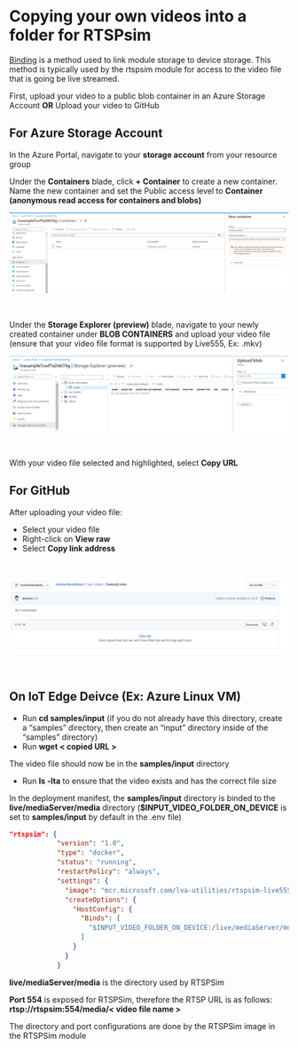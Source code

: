 # Copying your own videos into a folder for RTSPsim

[Binding](https://docs.microsoft.com/en-us/azure/iot-edge/how-to-access-host-storage-from-module?view=iotedge-2018-06) is a method used to link module storage to device storage. This method is typically used by the rtspsim module for access to the video file that is going be live streamed.

First, upload your video to a public blob container in an Azure Storage Account **OR** Upload your video to GitHub

## For Azure Storage Account

In the Azure Portal, navigate to your **storage account** from your resource group

Under the **Containers** blade, click **+ Container** to create a new container.
Name the new container and set the Public access level to **Container (anonymous read access for containers and blobs)**
<br>
<p align="center">
  <img src="rtsp1.png" title="New Container"/>
</p>
<br>

Under the **Storage Explorer (preview)** blade, navigate to your newly created container under **BLOB CONTAINERS** and upload your video file (ensure that your video file format is supported by Live555, Ex: .mkv)
<br>
<p align="center">
  <img src="rtsp2.png" title="Upload video file"/>
</p>
<br>

With your video file selected and highlighted, select **Copy URL**

## For GitHub
After uploading your video file:
* Select your video file
* Right-click on **View raw**
* Select **Copy link address**

<br>
<p align="center">
  <img src="rtsp3.png" title="Copy URL from GitHub"/>
</p>
<br>

## On IoT Edge Deivce (Ex: Azure Linux VM)
* Run **cd samples/input** (if you do not already have this directory, create a “samples” directory, then create an “input” directory inside of the “samples” directory)
* Run **wget < copied URL >**

The video file should now be in the **samples/input** directory
* Run **ls -lta** to ensure that the video exists and has the correct file size

In the deployment manifest, the **samples/input** directory is binded to the **live/mediaServer/media** directory (**$INPUT_VIDEO_FOLDER_ON_DEVICE** is set to **samples/input** by default in the .env file)
```JSON
"rtspsim": {
            "version": "1.0",
            "type": "docker",
            "status": "running",
            "restartPolicy": "always",
            "settings": {
              "image": "mcr.microsoft.com/lva-utilities/rtspsim-live555:1.2",
              "createOptions": {
                "HostConfig": {
                  "Binds": [
                    "$INPUT_VIDEO_FOLDER_ON_DEVICE:/live/mediaServer/media"
                  ]
                }
              }
            }
```
**live/mediaServer/media** is the directory used by RTSPSim

**Port 554** is exposed for RTSPSim, therefore the RTSP URL is as follows:
**rtsp://rtspsim:554/media/< video file name >**

The directory and port configurations are done by the RTSPSim image in the RTSPSim module 

